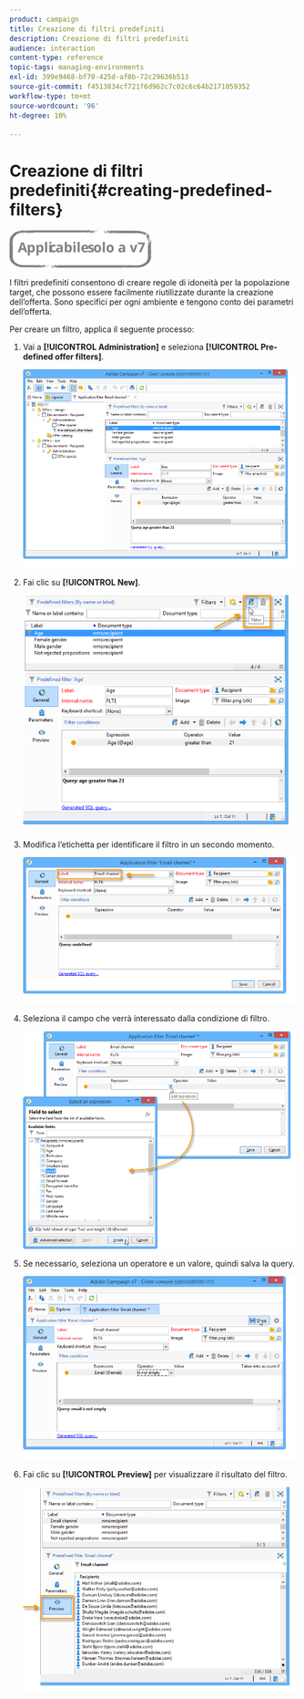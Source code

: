 ```yaml
---
product: campaign
title: Creazione di filtri predefiniti
description: Creazione di filtri predefiniti
audience: interaction
content-type: reference
topic-tags: managing-environments
exl-id: 399e9468-bf70-425d-af0b-72c29636b513
source-git-commit: f4513834cf721f6d962c7c02c6c64b2171059352
workflow-type: tm+mt
source-wordcount: '96'
ht-degree: 10%

---
```


# Creazione di filtri predefiniti{#creating-predefined-filters}

![](../../assets/v7-only.svg)

I filtri predefiniti consentono di creare regole di idoneità per la popolazione target, che possono essere facilmente riutilizzate durante la creazione dell’offerta. Sono specifici per ogni ambiente e tengono conto dei parametri dell’offerta.

Per creare un filtro, applica il seguente processo:

1. Vai a **[!UICONTROL Administration]** e seleziona **[!UICONTROL Pre-defined offer filters]**.

   ![](assets/offer_filter_create_005.png)

1. Fai clic su **[!UICONTROL New]**.

   ![](assets/offer_filter_create_001.png)

1. Modifica l’etichetta per identificare il filtro in un secondo momento.

   ![](assets/offer_filter_create_002.png)

1. Seleziona il campo che verrà interessato dalla condizione di filtro.

   ![](assets/offer_filter_create_003.png)

1. Se necessario, seleziona un operatore e un valore, quindi salva la query.

   ![](assets/offer_filter_create_004.png)

1. Fai clic su **[!UICONTROL Preview]** per visualizzare il risultato del filtro.

   ![](assets/offer_filter_create_006.png)
